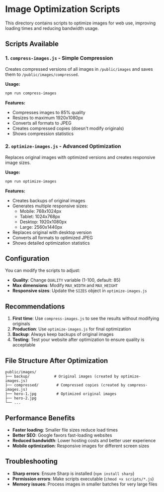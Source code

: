 # Image Optimization Scripts

This directory contains scripts to optimize images for web use, improving loading times and reducing bandwidth usage.

## Scripts Available

### 1. `compress-images.js` - Simple Compression

Creates compressed versions of all images in `/public/images` and saves them to `/public/images/compressed`.

**Usage:**

```bash
npm run compress-images
```

**Features:**

- Compresses images to 85% quality
- Resizes to maximum 1920x1080px
- Converts all formats to JPEG
- Creates compressed copies (doesn't modify originals)
- Shows compression statistics

### 2. `optimize-images.js` - Advanced Optimization

Replaces original images with optimized versions and creates responsive image sizes.

**Usage:**

```bash
npm run optimize-images
```

**Features:**

- Creates backups of original images
- Generates multiple responsive sizes:
  - Mobile: 768x1024px
  - Tablet: 1024x768px
  - Desktop: 1920x1080px
  - Large: 2560x1440px
- Replaces original with desktop version
- Converts all formats to optimized JPEG
- Shows detailed optimization statistics

## Configuration

You can modify the scripts to adjust:

- **Quality**: Change `QUALITY` variable (1-100, default: 85)
- **Max dimensions**: Modify `MAX_WIDTH` and `MAX_HEIGHT`
- **Responsive sizes**: Update the `SIZES` object in `optimize-images.js`

## Recommendations

1. **First time**: Use `compress-images.js` to see the results without modifying originals
2. **Production**: Use `optimize-images.js` for final optimization
3. **Backup**: Always keep backups of original images
4. **Testing**: Test your website after optimization to ensure quality is acceptable

## File Structure After Optimization

```
public/images/
├── backup/           # Original images (created by optimize-images.js)
├── compressed/        # Compressed copies (created by compress-images.js)
├── hero-1.jpg         # Optimized original images
├── hero-2.jpg
└── ...
```

## Performance Benefits

- **Faster loading**: Smaller file sizes reduce load times
- **Better SEO**: Google favors fast-loading websites
- **Reduced bandwidth**: Lower hosting costs and better user experience
- **Mobile optimization**: Responsive images for different screen sizes

## Troubleshooting

- **Sharp errors**: Ensure Sharp is installed (`npm install sharp`)
- **Permission errors**: Make scripts executable (`chmod +x scripts/*.js`)
- **Memory issues**: Process images in smaller batches for very large files
